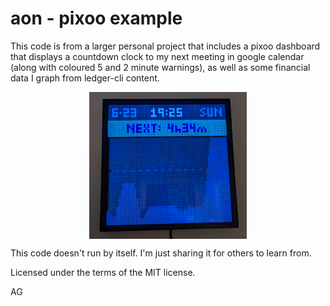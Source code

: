 # aon - pixoo example

This code is from a larger personal project that includes a pixoo
dashboard that displays a countdown clock to my next meeting in google
calendar (along with coloured 5 and 2 minute warnings), as well as
some financial data I graph from ledger-cli content.

<img src="dashboard.png" style="display: block; margin-left: auto; margin-right: auto; margin-bottom:1em; width: 50%;">

This code doesn't run by itself.  I'm just sharing it for others to
learn from.

Licensed under the terms of the MIT license.

AG
